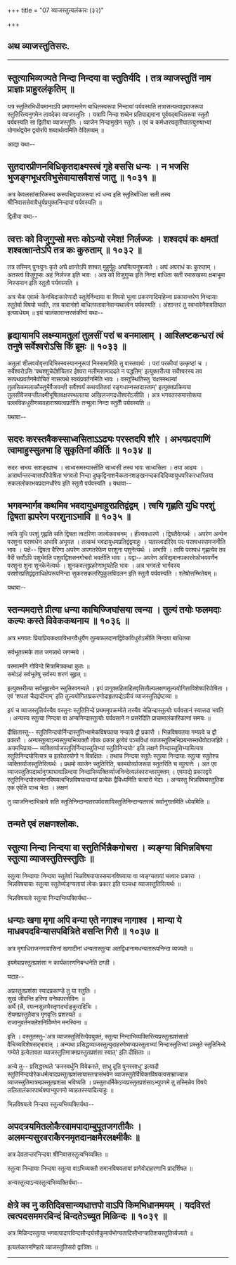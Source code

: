 +++
title = "07 व्याजस्तुत्यलंकारः (३२)"

+++




## अथ व्याजस्तुतिसरः.

------------------------------------------------------------------------





## स्तुत्याभिव्यज्यते निन्दा निन्दया वा स्तुतिर्यदि । तत्र व्याजस्तुतिं नाम प्राज्ञाः प्राहुरलंकृतिम् ॥

यत्र स्तुतिरभिधीयमानाऽपि प्रमाणान्तरेण बाधितस्वरूपा निन्दायां
पर्यवस्यति तत्रासत्यत्वाद्व्याजरूपा स्तुतिरित्यनुगमेन तावदेका
व्याजस्तुतिः । यत्रापि निन्दा शब्देन प्रतिपाद्यमाना पूर्ववद्बाधितरूपा
स्तुतौ पर्यवस्यति सा द्वितीया व्याजस्तुतिः । व्याजेन निन्दामुखेन स्तुतेः
। एवं च कर्मधारयतृतीयातत्पुरुषाभ्यां योगार्थद्वयेन द्वयोरपि
शब्दार्थत्वमिति वेदितव्यम् ॥

आद्या यथा--



## सुतदारप्रीणनविधिकृतदाक्ष्यस्त्वं गृहे वससि धन्यः । न भजसि भुजङ्गभूधरविभुसेवायासवैशसं जातु ॥ १०३१ ॥

अत्र केवलसांसारिकस्य कस्यचिद्व्याजरूपा त्वं धन्य इति स्तुतिर्बाधिता सती
तस्य श्रीनिवाससेवावैधुर्यप्रयुक्तनिन्दायां पर्यवस्यति ॥

द्वितीया यथा--



## त्वत्तः को विजुगुप्सो मत्तः कोऽन्यो रमेश! निर्लज्जः । शश्वदघं कः क्षमतां शश्वत्क्षान्तेऽपि तत्र कः कुरुताम् ॥ १०३२ ॥

तत्र तस्मिन् पुनःपुनः कृते अघे क्षान्तेऽपि शश्वत् मुहुर्मुहुः
अघमित्यनुषज्यते । अघं अपराधं कः कुरुताम् । अतस्त्वं विजुगुप्सः अहं
निर्लज्ज इति भावः । अत्र को विजुगुप्स इति निन्दा बाधिता सती रमासखस्य
क्षमाभूमा निस्समान इति स्तुतौ पर्यवस्यति ॥

अत्र चैक एवार्थः केनचिदाकारेणादौ स्तुतेर्निन्दाया वा विषयो भूत्वा
प्रकरणादिमहिम्ना प्रकारान्तरेण निन्दायाः स्तुतेर्वा विषयो भवति, तत्र
यावानंशो बाधितस्तावानेवान्यथात्वेन पर्यवस्यति । अंशान्तरं तु
स्वभावेनैवावतिष्ठत इत्यवधेयम् ॥ इयं चालंकारान्तरसंकीर्णा यथा--



## हृद्यायामपि लक्ष्म्यामतुलां तुलसीं परां च वनमालाम् । आश्लिष्टकन्धरां त्वं तनुषे सर्वेश्वरोऽसि किं ब्रूमः ॥ १०३३ ॥

अतुलां शीलवयोवृत्तादिभिस्स्वस्याननुरूपां निस्समामिति तु वास्तवार्थः ।
परां परकीयां उत्कृष्टां च । सर्वेश्वरोऽसि ‘पथश्शुचेर्दर्शयितार ईश्वरा
मलीमसामाददते न पद्धतिम्’ इत्युक्तरीत्या सर्वेश्वरस्य तव
सत्पथप्रवर्तनमेवोचितं नासत्पथे स्वयंप्रवर्तनमिति भावः । वस्तुस्थितिस्तु
‘वक्षस्स्थल्यां तुलसिकमलाकौस्तुभैर्वैजयन्ती सर्वैश्वर्यं कथयतितरां
रङ्गधाम्नस्तदास्ताम्' इत्युक्तप्रक्रियया
तुलसीवैजयन्तीलक्ष्मीभूषितवक्षस्स्थलतया अखिलजगदधीश्वरोऽसीति । अत्र
भगवतस्समासोक्त्या पल्लविकधुरीणव्यवहाराश्रयत्वप्रतीतिः तन्मूला निन्दा
स्तुतैौ पर्यवस्यति ॥

यथावा--



## सदरः करस्तवैकस्साध्वसिताऽऽढ्यः परस्तदपि शौरे । अभयप्रदपाणिं त्वामाहुस्सुलभा हि सुकृतिनां कीर्तिः ॥ १०३४ ॥

सदरः सभयः सशङ्खश्च । साध्वसमस्यास्तीति साध्वसी तस्य भावः साध्वसिता ।
तया आढ्यः । अत्रार्थान्तरन्यासपरिपोषिता भगवतो निन्दा
दुष्कृद्विनाशनैकतानशङ्खनन्दकादिदिव्यायुधपरिकरधारितया
सकललोकाभयप्रदानधौरेय इति स्तुतौ पर्यवस्यति ॥ यथावा--



## भगवन्भार्गव कथमिव भवदायुधमाहुरप्रतिद्वंद्वम् । त्वयि गृह्णति युधि परशुं द्विषता ह्यपरेण परशुनाऽभावि ॥ १०३५ ॥

त्वयि युधि परशुं गृह्णति सति द्विषता त्वदरिणा जात्येकवचनम् ।
हीत्यवधारणे । द्विषतैवेत्यर्थः । अपरेण अन्येन परशुना परश्वधेन अभावि
अभूयत । तत्कथं भवदायुधमप्रतिद्वंद्वमाहुः । यतस्त्वदरिरेव परः
परश्वधस्समजनीति भावः । पक्षे-- द्विषता वैरिणा अपरेण अपगतरेफेण परशुना
पशुनेत्यर्थः । अभावि । त्वयि परश्वधं गृह्णत्येव तव वैरी सर्वोऽपि
पशुर्भवति पशुवद्विशसनगोचरो भवतीति भावः । यद्वा-- अपरेण
अविद्यमानपकाररेफोभयवर्णेन परशुना शुना शुनकेनेत्यर्थः ।
शुनकवत्सुप्रहरेणाभूयतेति भावः । अत्र भगवतो भार्गवस्य
परशोरप्रतिद्वंद्वताधिक्षेपरूपनिन्दा सुकरसकलरिपुकुलविदलन इति स्तुतौ
पर्यवस्यति । श्लेषोत्तम्भितेयम् ॥

यथावा--



## स्तन्यमदात्ते प्रीत्या धन्या काचिज्जिघांसया त्वन्या । तुल्यं तयोः फलमदाः कल्यः कस्ते विवेककथनाय ॥ १०३६ ॥

अत्र भगवतः प्रियाप्रियकक्ष्याविभागवैधुर्येण
तुल्यफलदानाद्विवेकविधुरोऽसीति निन्दया बाधितया

सर्वभूतात्मके तात जगन्नाथे जगन्मये ।

परमात्मनि गोविन्दे मित्रामित्रकथा कुतः ॥  
समोऽहं सर्वभूतेषु सर्वस्य शरणं सुहृत् ॥

इत्युक्तरीत्या सर्वसुहृत्त्वेन स्तुतिरवगम्यते । इयं
प्रागुक्तहिताहितवृत्तितौल्यलक्षणतुल्ययोगिताविशेषपरिपोषिता । एवं ‘शपतां
चैद्यादीनाम्’ इति तुल्ययोगिताप्रकरणोदाहृतपद्येऽपीयं
व्याजस्तुतिर्द्रष्टव्या ॥

इयं च व्याजस्तुतिर्यस्यैव वस्तुनः स्तुतिनिन्दे प्रथममुपक्रम्येते तस्यैव
चेन्निन्दास्तुत्योः पर्यवसानं स्यात्तदा भवति । अन्यस्य स्तुत्या निन्दया
वा अन्यनिन्दास्तुत्योः पर्यवसाने न प्रसरेदिति प्राचामालंकारिकाणां समयः ॥

दीक्षितास्तु-- स्तुतिनिन्दयोर्निन्दास्तुतिभ्यामेकविषयतया गम्यत्वे द्वौ
प्रकारौ । भिन्नविषयतया गम्यत्वे च द्वौ प्रकारौ ।
अन्यस्तुत्याऽन्यस्तुत्यभिव्यक्तौ त्वेकः प्रकार इत्येवं पञ्चविधां
व्याजस्तुतिमभिप्रयन्तस्तथैवोदाजह्रिरे । अयमभिप्रायः—
व्यक्तिर्व्याजस्तुतिर्निन्दास्तुतिभ्यां स्तुतिनिन्दयोः' इति लक्षणे
निन्दास्तुतिभ्यामित्यत्र स्तुतिनिन्दयोरित्यत्र च इतरेतरयोगो न विवक्षितः
। तथाच निन्दया स्तुतेः स्तुत्या निन्दायाः स्तुत्या स्तुतेश्च
व्यक्तिर्व्याजस्तुतिरित्यर्थः । प्रथमो व्याजेन स्तुतिरिति,
चरमयोर्व्याजरूपा स्तुतरिति च व्युत्पत्तेः । अत एव
व्याजस्तुतिपदार्थानुगमाभावान्निन्दया
निन्दाभिव्यक्तिर्व्याजनिन्देत्यलंकारान्तरमुक्तम् । एवमाद्ये प्रकारद्वये
स्तुतिनिन्दयोस्समानविषयत्वभिन्नविषयत्वाभ्यां प्रत्येकं द्वैविध्यमिति
चत्वारो भेदाः । अन्यस्तु भिन्नविषयस्तुतिक एक एवेति पञ्च भेदाः । लक्षणं

तु व्याजनिन्दाभिन्नत्वे सति
स्तुतिनिन्दान्यतरपर्यवसायिस्तुतिनिन्दान्यतरत्वं सर्वानुगतमिति ध्येयमिति
॥

## तन्मते एवं लक्षणश्लोकः.





## स्तुत्या निन्दा निन्दया वा स्तुतिर्भिन्नैकगोचरा । व्यङ्ग्या विभिन्नविषया स्तुत्या व्याजस्तुतिस्स्तुतिः ॥

स्तुत्या निन्दायाः निन्दया स्तुतेर्वा भिन्नविषयायास्समानविषयाया वा
व्यङ्ग्यतायां चत्वारः प्रकाराः । भिन्नविषयायाः स्तुत्या
स्तुतेर्व्यङ्ग्यतायां त्वेकः प्रकार इति पञ्चधा व्याजस्तुतिरित्यर्थः ॥

भिन्नविषयत्वे स्तुत्या निन्दाभिव्यक्तिर्यथा--



## धन्याः खगा मृगा अपि वन्या एते नगाश्च नागाश्व । मान्या ये माधवपदविन्यासपवित्रिते वसन्ति गिरौ ॥ १०३७ ॥

अत्र मृगाधिराजनगावासिनां खगादीनां धन्यतास्तुत्या
अतद्विधानामधन्यतारूपनिन्दा व्यज्यते ॥

इयमेवाप्रस्तुतप्रशंसा न कार्यकारणनिबन्धनेति दण्डी ।

यदाह--

अप्रस्तुतप्रशंसा स्यादप्रकाण्डे तु या स्तुतिः ।  
सुखं जीवन्ति हरिणा वनेष्वपरसेविनः ॥  
अर्थै (न्नै, रयत्नसुलभैस्तृणदर्भाङ्कुरादिभिः ।  
सेयमप्रस्तुतैवात्र मृगवृत्तिः प्रशस्यते ॥  
राजानुवर्तनक्लेशनिर्विण्णेन मनस्विना ॥

इति । वस्तुतस्तु–'अत्र व्याजस्तुतिरित्येवयुक्तं, स्तुत्या
निन्दाभिव्यक्तिरित्यप्रस्तुतप्रशंसातो वैचित्र्यविशेषसद्भावात् । अन्यथा
प्रसिद्धव्याजस्तुत्युदाहरणेष्वप्यप्रस्तुताभ्यां निन्दास्तुतिभ्यां
प्रस्तुते स्तुतिनिन्दे गम्येते इत्येतावता
व्याजस्तुतिमात्रमप्रस्तुतप्रशंसा स्यात्' इति दीक्षिताः ॥

अन्ये तु-- प्रसिद्धस्थले ‘कस्स्वर्धुनि विवेकस्ते, साधु दूति पुनस्साधु’
इत्यादौ स्तुतिनिन्दयोरेकधर्मत्वादप्रस्तुतप्रशंसायास्तत्रासंभवेन
व्याजस्तुतेर्विविक्तविषयत्वसाम्राज्यान्न
व्याजस्तुतिमात्रमप्रस्तुतप्रशंसा भविष्यति ।
प्रस्तुतधर्मिकेऽप्यप्रस्तुतप्रशंसाऽभ्युपगमे तु तस्मिन्नेव विषये
ललितालंकारपार्थक्याभ्युपगमो व्याहतस्स्यादित्याहुः ॥

भिन्नविषयत्वे निन्दया स्तुत्यभिव्यक्तिर्यथा--



## अपदत्रयमितलोकैरवामपादाम्बुपूतजगतीकैः । अलमन्यसुरवराकैरनमृतदानक्षमैरलक्ष्मीकैः ॥

अत्र देवतान्तरनिन्दया श्रीनिवासस्तुत्यभिव्यक्तिः ॥

स्तुत्या निन्दायाः निन्दया स्तुत्या वाऽभिव्यक्तौ समानविषयतायां
प्रागेवोदाहरणानि प्रादर्शिषत ॥

अन्यस्तुत्याऽन्यस्तुत्यभिव्यक्तिर्यथा--



## क्षेत्रे क्व नु कतिदिवसान्व्यधात्तपो वाऽपि किमभिधानमयम् । यदविरतं त्वत्पदसममरविन्दं विन्दतेऽच्युत मिळिन्दः ॥ १०३९ ॥

अत्र मिळिन्दस्तुत्या
भगवत्पादारविन्दसौन्दर्यसौकुमार्यभोग्यतादिसौभाग्यातिशयस्तुतिर्व्यज्यते ॥

इत्यलंकारमणिहारे व्याजस्तुतिसरो द्वात्रिंशः ॥

------------------------------------------------------------------------
